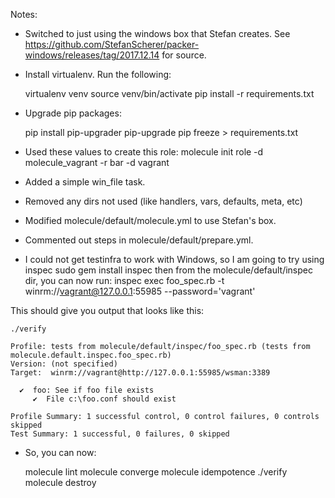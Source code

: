 Notes:
- Switched to just using the windows box that Stefan creates. See https://github.com/StefanScherer/packer-windows/releases/tag/2017.12.14 for source.

- Install virtualenv. Run the following:

	virtualenv venv
	source venv/bin/activate
	pip install -r requirements.txt


- Upgrade pip packages:

	pip install pip-upgrader
	pip-upgrade
	pip freeze > requirements.txt

- Used these values to create this role: molecule init role -d molecule_vagrant -r bar -d vagrant
- Added a simple win_file task.
- Removed any dirs not used (like handlers, vars, defaults, meta, etc)
- Modified molecule/default/molecule.yml to use Stefan's box.
- Commented out steps in molecule/default/prepare.yml.

- I could not get testinfra to work with Windows, so I am going to try using inspec
    sudo gem install inspec
  then from the molecule/default/inspec dir, you can now run:
    inspec exec foo_spec.rb -t winrm://vagrant@127.0.0.1:55985 --password='vagrant'

This should give you output that looks like this:


	./verify 

	Profile: tests from molecule/default/inspec/foo_spec.rb (tests from molecule.default.inspec.foo_spec.rb)
	Version: (not specified)
	Target:  winrm://vagrant@http://127.0.0.1:55985/wsman:3389

	  ✔  foo: See if foo file exists
	     ✔  File c:\foo.conf should exist

	Profile Summary: 1 successful control, 0 control failures, 0 controls skipped
	Test Summary: 1 successful, 0 failures, 0 skipped


- So, you can now:

	molecule lint
	molecule converge
	molecule idempotence
	./verify
	molecule destroy
